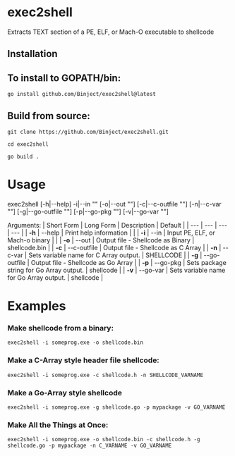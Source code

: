 # exec2shell
Extracts TEXT section of a PE, ELF, or Mach-O executable to shellcode


## Installation

## To install to GOPATH/bin:

```go install github.com/Binject/exec2shell@latest```

## Build from source:

```
git clone https://github.com/Binject/exec2shell.git

cd exec2shell

go build .
```

# Usage

exec2shell        [-h|--help] -i|--in "<value>" [-o|--out "<value>"]
                  [-c|--c-outfile "<value>"] [-n|--c-var "<value>"]
                  [-g|--go-outfile "<value>"] [-p|--go-pkg "<value>"]
                  [-v|--go-var "<value>"]

Arguments:
| Short Form  | Long Form | Description | Default |
| ---         | ---       | ---         | ---     |
|  **-h**     |  --help   | Print help information | |
|  **-i**   | --in         | Input PE, ELF, or Mach-o binary | |
|  **-o**   | --out        | Output file - Shellcode as Binary | shellcode.bin |
|  **-c**   | --c-outfile  | Output file - Shellcode as C Array |
|  **-n**   | --c-var      | Sets variable name for C Array output. | SHELLCODE |
|  **-g**   | --go-outfile | Output file - Shellcode as Go Array |
|  **-p**   | --go-pkg     | Sets package string for Go Array output. | shellcode |
|  **-v**   | --go-var     | Sets variable name for Go Array output. | shellcode |
  
  
# Examples
  
### Make shellcode from a binary:

```exec2shell -i someprog.exe -o shellcode.bin```

### Make a C-Array style header file shellcode:

```exec2shell -i someprog.exe -c shellcode.h -n SHELLCODE_VARNAME```

### Make a Go-Array style shellcode

```exec2shell -i someprog.exe -g shellcode.go -p mypackage -v GO_VARNAME```

### Make All the Things at Once:

```exec2shell -i someprog.exe -o shellcode.bin -c shellcode.h -g shellcode.go -p mypackage -n C_VARNAME -v GO_VARNAME```
